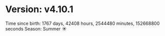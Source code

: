# Version: v4.10.1
Time since birth: 1767 days, 42408 hours, 2544480 minutes, 152668800 seconds
Season: Summer ☀️
